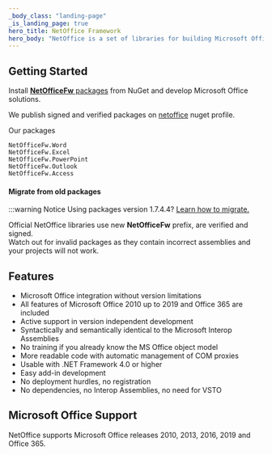 ```yaml
---
_body_class: "landing-page"
_is_landing_page: true
hero_title: NetOffice Framework
hero_body: "NetOffice is a set of libraries for building Microsoft Office Addins and automation of Microsoft Office applications.<br><br>Use NetOffice to extend and automate Microsoft Office applications: Excel, Word, Outlook, PowerPoint, Access, Project and Visio."
---
```


<script setup>
import Home from '@theme/components/Home.vue'
</script>

<Home />

<div class="usa-grid-full usa-section">
<div class="usa-width-one-half">

## Getting Started

Install [**NetOfficeFw** packages](https://www.nuget.org/profiles/netoffice) from NuGet and develop Microsoft Office solutions.

We publish signed and verified packages on [netoffice](https://www.nuget.org/profiles/netoffice) nuget profile.

<div class="code-block">
  <div class="code-block-header">
    <span class="language">Our packages</span>
  </div>
  <div class="code-block-body">

```text
NetOfficeFw.Word
NetOfficeFw.Excel
NetOfficeFw.PowerPoint
NetOfficeFw.Outlook
NetOfficeFw.Access
```

  </div>
</div>

<div class="notice">

#### Migrate from old packages

:::warning Notice
Using packages version 1.7.4.4?
[Learn how to migrate.](./migrate-notice/index.md)

Official NetOffice libraries use new **NetOfficeFw** prefix, are verified and signed.  
Watch out for invalid packages as they contain incorrect assemblies and your projects will not work.

</div>

</div>

<div class="usa-width-one-half">

## Features

 * Microsoft Office integration without version limitations
 * All features of Microsoft Office 2010 up to 2019 and Office 365 are included
 * Active support in version independent development
 * Syntactically and semantically identical to the Microsoft Interop Assemblies
 * No training if you already know the MS Office object model
 * More readable code with automatic management of COM proxies
 * Usable with .NET Framework 4.0 or higher
 * Easy add-in development
 * No deployment hurdles, no registration
 * No dependencies, no Interop Assemblies, no need for VSTO

## Microsoft Office Support

NetOffice supports Microsoft Office releases 2010, 2013, 2016, 2019 and Office 365.

</div>
</div>
